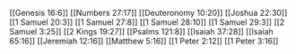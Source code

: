 [[Genesis 16:6]]
[[Numbers 27:17]]
[[Deuteronomy 10:20]]
[[Joshua 22:30]]
[[1 Samuel 20:3]]
[[1 Samuel 27:8]]
[[1 Samuel 28:10]]
[[1 Samuel 29:3]]
[[2 Samuel 3:25]]
[[2 Kings 19:27]]
[[Psalms 121:8]]
[[Isaiah 37:28]]
[[Isaiah 65:16]]
[[Jeremiah 12:16]]
[[Matthew 5:16]]
[[1 Peter 2:12]]
[[1 Peter 3:16]]
